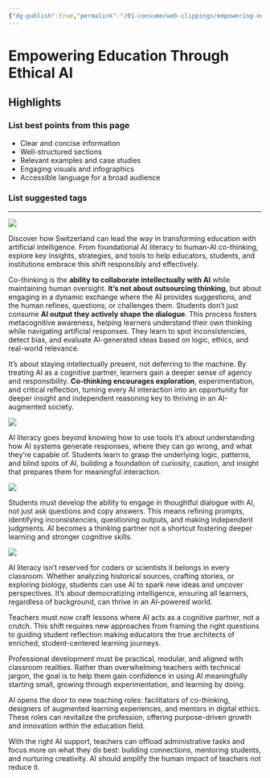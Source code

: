 ```yaml
---
{"dg-publish":true,"permalink":"/01-consume/web-clippings/empowering-education-through-ethical-ai/","title":"Empowering Education  Through Ethical AI"}
---
```


# Empowering Education  Through Ethical AI
## Highlights


### List best points from this page
- Clear and concise information
- Well-structured sections
- Relevant examples and case studies
- Engaging visuals and infographics
- Accessible language for a broad audience

### List suggested tags

---
[![](https://images.leadconnectorhq.com/image/f_webp/q_80/r_900/u_https://assets.cdn.filesafe.space/qOTOWO3uuYTitLEukk6R/media/6810a670eb94a87aee09a66f.png)](https://a-i.swiss/)

Discover how Switzerland can lead the way in transforming education with artificial intelligence. From foundational AI literacy to human-AI co-thinking, explore key insights, strategies, and tools to help educators, students, and institutions embrace this shift responsibly and effectively.

Co-thinking is the **ability to collaborate intellectually with AI** while maintaining human oversight. **It’s not about outsourcing thinking**, but about engaging in a dynamic exchange where the AI provides suggestions, and the human refines, questions, or challenges them. Students don’t just consume **AI output they actively shape the dialogue**. This process fosters metacognitive awareness, helping learners understand their own thinking while navigating artificial responses. They learn to spot inconsistencies, detect bias, and evaluate AI-generated ideas based on logic, ethics, and real-world relevance.

It’s about staying intellectually present, not deferring to the machine. By treating AI as a cognitive partner, learners gain a deeper sense of agency and responsibility. **Co-thinking encourages exploration**, experimentation, and critical reflection, turning every AI interaction into an opportunity for deeper insight and independent reasoning key to thriving in an AI-augmented society.

![](https://images.leadconnectorhq.com/image/f_webp/q_80/r_900/u_https://assets.cdn.filesafe.space/qOTOWO3uuYTitLEukk6R/media/682b1ecf57dbea0a326df2d5.png)

AI literacy goes beyond knowing how to use tools it’s about understanding how AI systems generate responses, where they can go wrong, and what they’re capable of. Students learn to grasp the underlying logic, patterns, and blind spots of AI, building a foundation of curiosity, caution, and insight that prepares them for meaningful interaction.

![](https://images.leadconnectorhq.com/image/f_webp/q_80/r_900/u_https://assets.cdn.filesafe.space/qOTOWO3uuYTitLEukk6R/media/682b1ecf57dbea03536df2d4.jpeg)

Students must develop the ability to engage in thoughtful dialogue with AI, not just ask questions and copy answers. This means refining prompts, identifying inconsistencies, questioning outputs, and making independent judgments. AI becomes a thinking partner not a shortcut fostering deeper learning and stronger cognitive skills.

![](https://images.leadconnectorhq.com/image/f_webp/q_80/r_900/u_https://assets.cdn.filesafe.space/qOTOWO3uuYTitLEukk6R/media/682b1ecf86e64049b73cdbb6.jpeg)

AI literacy isn’t reserved for coders or scientists it belongs in every classroom. Whether analyzing historical sources, crafting stories, or exploring biology, students can use AI to spark new ideas and uncover perspectives. It’s about democratizing intelligence, ensuring all learners, regardless of background, can thrive in an AI-powered world.

Teachers must now craft lessons where AI acts as a cognitive partner, not a crutch. This shift requires new approaches from framing the right questions to guiding student reflection making educators the true architects of enriched, student-centered learning journeys.

Professional development must be practical, modular, and aligned with classroom realities. Rather than overwhelming teachers with technical jargon, the goal is to help them gain confidence in using AI meaningfully starting small, growing through experimentation, and learning by doing.

AI opens the door to new teaching roles: facilitators of co-thinking, designers of augmented learning experiences, and mentors in digital ethics. These roles can revitalize the profession, offering purpose-driven growth and innovation within the education field.

With the right AI support, teachers can offload administrative tasks and focus more on what they do best: building connections, mentoring students, and nurturing creativity. AI should amplify the human impact of teachers not reduce it.


